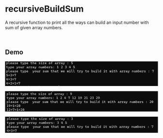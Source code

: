 # recursiveBuildSum

A recursive function to print all the ways can build an input number with sum of given array numbers.

<br>

## Demo

![](e2_1.PNG)

![](e2_2.PNG)

![](e2_3.PNG)
